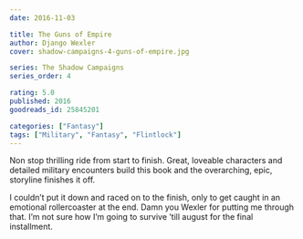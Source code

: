 ```yaml
---
date: 2016-11-03

title: The Guns of Empire
author: Django Wexler
cover: shadow-campaigns-4-guns-of-empire.jpg

series: The Shadow Campaigns
series_order: 4

rating: 5.0
published: 2016
goodreads_id: 25845201

categories: ["Fantasy"]
tags: ["Military", "Fantasy", "Flintlock"]
---
```


Non stop thrilling ride from start to finish. Great, loveable characters and detailed military encounters build this book and the overarching, epic, storyline finishes it off.

<!--more-->

I couldn’t put it down and raced on to the finish, only to get caught in an emotional rollercoaster at the end. Damn you Wexler for putting me through that. I’m not sure how I’m going to survive ’till august for the final installment.
